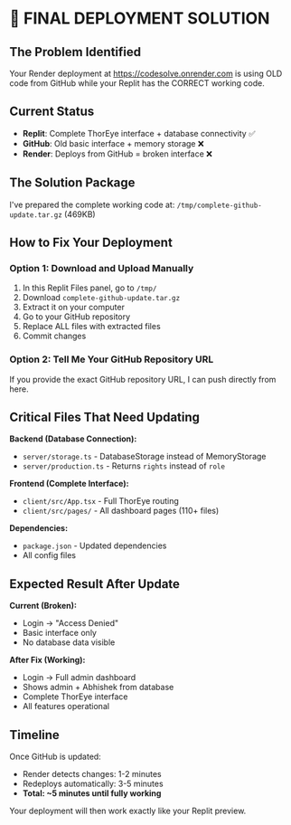 # 🎯 FINAL DEPLOYMENT SOLUTION

## The Problem Identified
Your Render deployment at https://codesolve.onrender.com is using OLD code from GitHub while your Replit has the CORRECT working code.

## Current Status
- **Replit**: Complete ThorEye interface + database connectivity ✅
- **GitHub**: Old basic interface + memory storage ❌  
- **Render**: Deploys from GitHub = broken interface ❌

## The Solution Package
I've prepared the complete working code at: `/tmp/complete-github-update.tar.gz` (469KB)

## How to Fix Your Deployment

### Option 1: Download and Upload Manually
1. In this Replit Files panel, go to `/tmp/`
2. Download `complete-github-update.tar.gz`
3. Extract it on your computer
4. Go to your GitHub repository 
5. Replace ALL files with extracted files
6. Commit changes

### Option 2: Tell Me Your GitHub Repository URL
If you provide the exact GitHub repository URL, I can push directly from here.

## Critical Files That Need Updating

**Backend (Database Connection):**
- `server/storage.ts` - DatabaseStorage instead of MemoryStorage
- `server/production.ts` - Returns `rights` instead of `role`

**Frontend (Complete Interface):**
- `client/src/App.tsx` - Full ThorEye routing
- `client/src/pages/` - All dashboard pages (110+ files)

**Dependencies:**
- `package.json` - Updated dependencies
- All config files

## Expected Result After Update

**Current (Broken):**
- Login → "Access Denied"
- Basic interface only
- No database data visible

**After Fix (Working):**
- Login → Full admin dashboard
- Shows admin + Abhishek from database  
- Complete ThorEye interface
- All features operational

## Timeline
Once GitHub is updated:
- Render detects changes: 1-2 minutes
- Redeploys automatically: 3-5 minutes
- **Total: ~5 minutes until fully working**

Your deployment will then work exactly like your Replit preview.